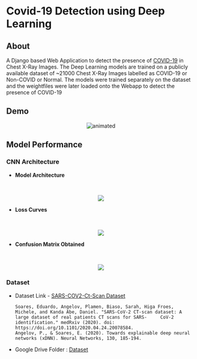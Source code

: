 # Covid-19 Detection using Deep Learning

## About
A Django based Web Application to detect the presence of [COVID-19](https://en.wikipedia.org/wiki/COVID-19) in Chest X-Ray Images. The Deep Learning models are trained on a publicly available dataset of ~21000 Chest X-Ray Images labelled as COVID-19 or Non-COVID or Normal. The models were trained separately on the dataset and the weightfiles were later loaded onto the Webapp to detect the presence of COVID-19

## Demo 
<p align="center">
  <img src="/Demo/demo.gif" alt="animated" />
</p>

## Model Performance

### CNN Architecture

- **Model Architecture**
<br>
<p align="center">
<img src ="https://user-images.githubusercontent.com/53687927/118810680-c8b25600-b8c9-11eb-9d98-35baa3f3f42e.png"></p>

- **Loss Curves**
<br>
<p align="center">
<img src="https://user-images.githubusercontent.com/53687927/118811264-6c036b00-b8ca-11eb-8105-c9c8673e3d6c.png"></p>

- **Confusion Matrix Obtained**
<br>
<p align="center">
<img src ="https://user-images.githubusercontent.com/53687927/118810998-1cbd3a80-b8ca-11eb-80c7-78a6ecbd2665.png"></p>



### Dataset
- Dataset Link - [SARS-COV2-Ct-Scan Dataset](https://www.kaggle.com/plameneduardo/sarscov2-ctscan-dataset)
  ```
  Soares, Eduardo, Angelov, Plamen, Biaso, Sarah, Higa Froes, Michele, and Kanda Abe, Daniel. "SARS-CoV-2 CT-scan dataset: A large dataset of real patients CT scans for SARS-     CoV-2 identification." medRxiv (2020). doi: https://doi.org/10.1101/2020.04.24.20078584.
  Angelov, P., & Soares, E. (2020). Towards explainable deep neural networks (xDNN). Neural Networks, 130, 185-194.
  ```
- Google Drive Folder : [Dataset]([https://drive.google.com/file/d/1K4xOdV6HHfmJvEfhSlgqqUfsILT9I701/view?usp=drive_link])
 
